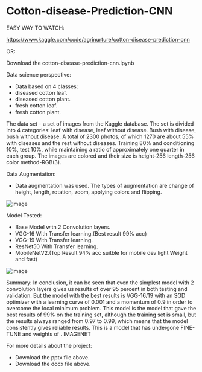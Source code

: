 # Cotton-disease-Prediction-CNN

EASY WAY TO WATCH:

https://www.kaggle.com/code/agrinurture/cotton-disease-prediction-cnn

OR:

Download the cotton-disease-prediction-cnn.ipynb 

Data science perspective:

- Data based on 4 classes:
- diseased cotton leaf.
- diseased cotton plant.
- fresh cotton leaf.
- fresh cotton plant.

The data set - a set of images from the Kaggle database. The set is divided into 4 categories: leaf with disease, leaf without disease. Bush with disease, bush without disease.
A total of 2300 photos, of which 1270 are about 55% with diseases and the rest without diseases. Training 80% and conditioning 10%, test 10%, while maintaining a ratio of approximately one quarter in each group.
The images are colored and their size is height-256 length-256 color method-RGB(3).

Data Augmentation:

- Data augmentation was used. The types of augmentation are change of height, length, rotation, zoom, applying colors and flipping.

 ![image](https://user-images.githubusercontent.com/109544498/224564259-b420fb09-3ba2-4404-8ebb-166d7d4e8493.png)

Model Tested:
- Base Model with 2 Convolution layers.
- VGG-16 With Transfer learning.(Best result 99% acc)
- VGG-19 With Transfer learning.
- ResNet50 With Transfer learning.
- MobileNetV2.(Top Result 94% acc suitble for mobile dev light Weight and fast)

![image](https://user-images.githubusercontent.com/109544498/224576661-1aaca4f0-14f3-4b53-b516-cec998650dbc.png)



Summary:
In conclusion, it can be seen that even the simplest model with 2 convolution layers gives us results of over 95 percent in both testing and validation.
But the model with the best results is VGG-16/19 with an SGD optimizer with a learning curve of 0.001 and a momentum of 0.9 in order to overcome the local minimum problem.
This model is the model that gave the best results of 99% on the training set, although the training set is small, but the results always ranged from 0.97 to 0.99, which means that the model consistently gives reliable results.
This is a model that has undergone FINE-TUNE and weights of . IMAGENET


For more details about the project:

- Download the pptx file above.
- Download the docx file above.


